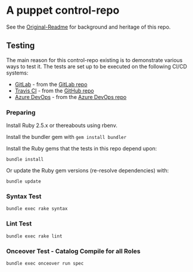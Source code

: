 # A puppet control-repo

See the [Original-Readme](Original-Readme.md) for background and heritage of this repo. 

## Testing

The main reason for this control-repo existing is to demonstrate various ways to test it. The tests are set up to be executed on the following CI/CD systems:

* [GitLab](https://gitlab.com/jessereynolds/control-repo-fbz/pipelines) - from the [GitLab repo](https://gitlab.com/jessereynolds/control-repo-fbz/tree/production)
* [Travis CI](https://travis-ci.com/jessereynolds/control-repo-fbz) - from the [GitHub repo](https://github.com/jessereynolds/control-repo-fbz)
* [Azure DevOps](https://dev.azure.com/jessereynolds/control-repo-fbz/_build) - from the [Azure DevOps repo](https://dev.azure.com/jessereynolds/_git/control-repo-fbz)

### Preparing

Install Ruby 2.5.x or thereabouts using rbenv.

Install the bundler gem with `gem install bundler`

Install the Ruby gems that the tests in this repo depend upon:

```
bundle install
```

Or update the Ruby gem versions (re-resolve dependencies) with:

```
bundle update
```

### Syntax Test

```
bundle exec rake syntax
```

### Lint Test

```
bundle exec rake lint
```

### Onceover Test - Catalog Compile for all Roles

```
bundle exec onceover run spec
```

